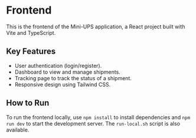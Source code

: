 # Frontend

This is the frontend of the Mini-UPS application, a React project built with Vite and TypeScript.

## Key Features

- User authentication (login/register).
- Dashboard to view and manage shipments.
- Tracking page to track the status of a shipment.
- Responsive design using Tailwind CSS.

## How to Run

To run the frontend locally, use `npm install` to install dependencies and `npm run dev` to start the development server. The `run-local.sh` script is also available.
